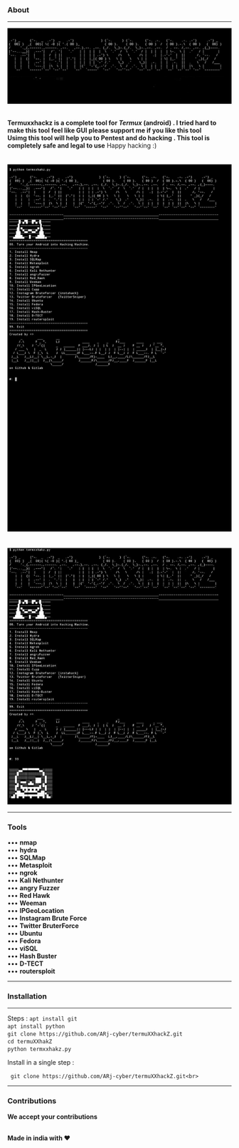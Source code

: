 
### About
---------
<img src="3.jpg"><br><br>

**Termuxxhackz is a complete tool for *Termux* (android) .
I tried hard to make this tool feel like GUI please support me if you like this tool  
Usimg this tool will help you to Pentest and do hacking .
This tool is completely safe and legal to use**
Happy hacking :)<br><br><br>
<img src="1.jpg"><br><br><br>
<img src="2.jpg">




------------------------------------------------------------------------------------------
### Tools 

••• **nmap** <br>
••• **hydra** <br>
••• **SQLMap** <br>
••• **Metasploit** <br>
••• **ngrok** <br>
••• **Kali Nethunter** <br>
••• **angry Fuzzer** <br>
••• **Red Hawk** <br>
••• **Weeman**<br>
••• **IPGeoLocation**<br>
••• **Instagram Brute Force** <br>
••• **Twitter BruterForce** <br>
••• **Ubuntu** <br>
••• **Fedora** <br>
••• **viSQL** <br>
••• **Hash Buster** <br>
••• **D-TECT** <br>
••• **routersploit** <br>



------------------------------------------------------------------------------------------




### Installation 
--------------
Steps :
    ``` apt install git ```<br>
    ``` apt install python ```<br>
    ``` git clone https://github.com/ARj-cyber/termuXXhackZ.git ```<br>
    ``` cd termuXXhakZ ```<br>
    ``` python termxxhakz.py ```<br>

Install in a single step :<br>
```apt update && apt upgrade -y && pkg install git -y && apt install python && 
 git clone https://github.com/ARj-cyber/termuXXhackZ.git<br>
```



------------------------------------------------------------------------------------------
### Contributions
**We accept your contributions**

<br> **Made in india with ❤️**

